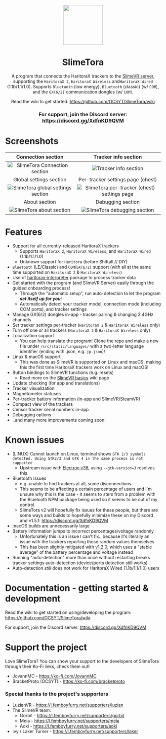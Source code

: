<!--suppress HtmlDeprecatedAttribute -->
<div align="center">
<img src="docs/icon.png" width="128px">

# SlimeTora

A program that connects the HaritoraX trackers to the [SlimeVR server](https://docs.slimevr.dev/server/index.html), supporting the `HaritoraX 2`, `HaritoraX Wireless` and`HaritoraX Wired` (1.1b/1.1/1.0). Supports `Bluetooth` (low energy), `Bluetooth` (classic) (w/ `COM`), and the `GX(6/2)` communication dongles (w/ `COM`).

Read the wiki to get started: <https://github.com/OCSYT/SlimeTora/wiki>

### For support, join the Discord server: <https://discord.gg/XdfnKD9QVM>

</div>

# Screenshots

|                      Connection section                       |                          Tracker info section                           |
| :-----------------------------------------------------------: | :---------------------------------------------------------------------: |
|   ![SlimeTora Connection section](docs/slimetora_ss_1.png)    |            ![Tracker Info section](docs/slimetora_ss_2.png)             |
|                    Global settings section                    |                    Per-tracker settings page (chest)                    |
| ![SlimeTora global settings section](docs/slimetora_ss_3.png) | ![SlimeTora per-tracker (chest) settings page](docs/slimetora_ss_4.png) |
|                         About section                         |                            Debugging section                            |
|      ![SlimeTora about section](docs/slimetora_ss_5.png)      |         ![SlimeTora debugging section](docs/slimetora_ss_6.png)         |

# Features

- Support for all currently-released HaritoraX trackers
  - Supports `HaritoraX 2`, `HaritoraX Wireless`, and `HaritoraX Wired` (1.1b/1.1/1.0)
  - Unknown support for `Haritora` (before Shiftall // DIY)
- `Bluetooth` (LE/Classic) and `COM`/`GX(6/2)` support (with all at the same time supported on `HaritoraX 2` & `HaritoraX Wireless`)
- Use of [haritorax-interpreter](https://github.com/JovannMC/haritorax-interpreter) package to process tracker data
- Get started with the program (and SlimeVR Server) easily through the guided onboarding process!
  - Through the "automatic setup", run auto-detection to let the program **_set itself up for you_**!
  - Automatically detect your tracker model, connection mode (including COM ports), and tracker settings
- Manage GX(6/2) dongles in-app - tracker pairing & changing 2.4GHz channels
- Set tracker settings per-tracker (`HaritoraX 2` & `HaritoraX Wireless` only)
- Turn off one or all trackers (`HaritoraX 2` & `HaritoraX Wireless` only)
- Localization support
  - You can help translate the program! Clone the repo and make a new file under `/src/static/languages/` with a two-letter language identifier (ending with .json, e.g. `jp.json`)!
- Linux & macOS support
  - This was done as SlimeVR is supported on Linux and macOS, making this the first time HaritoraX trackers work on Linux and macOS!
- Button bindings to SlimeVR functions (e.g. resets)
  - Read more on the [SlimeVR basics](https://github.com/OCSYT/SlimeTora/wiki/SlimeVR#resets--calibration) wiki page
- Update checking (for app and translations)
- Tracker visualization
- Magnetometer statuses
- Per-tracker battery information (in-app and SlimeVR/SteamVR)
- Compact view of the trackers
- Censor tracker serial numbers in-app
- Debugging options
- ..and many more improvements coming soon!

# Known issues

- (LINUX) Cannot launch on Linux, terminal shows `GTK 2/3 symbols detected. Using GTK2/3 and GTK 4 in the same process is not supported`
  - Upstream issue with [Electron v36](https://github.com/electron/electron/issues/46538), using `--gtk-version=3` resolves this.
- Bluetooth issues
  - e.g. unable to find trackers at all, some disconnections
  - This seems to be affecting a certain percentage of users and I'm unsure why this is the case - it seems to stem from a problem with the Bluetooth NPM package being used so it seems to be out of my control.
  - SlimeTora v2 will hopefully fix issues for these people, but there are some ways and builds to hopefully minimize these on my Discord and v1.5.1: <https://discord.gg/XdfnKD9QVM>
- macOS builds are unnecessarily large
- Battery information jumps to incorrect percentages/voltage randomly
  - Unfortunately this is an issue I can't fix.. because it's literally an issue with the trackers reporting those random values themselves
  - This has been slightly mitigated with [v1.2.0](https://github.com/OCSYT/SlimeTora/releases/v1.2.0), which uses a "stable average" of the battery percentage and voltage instead
- Running "auto-detection" more than once without restarting breaks tracker settings auto-detection (device/ports detection still works)
- Auto-detection _still_ does not work for HaritoraX Wired (1.1b/1.1/1.0) users

# Documentation - getting started & development

Read the wiki to get started on using/developing the program: <https://github.com/OCSYT/SlimeTora/wiki>

For support, join the Discord server: <https://discord.gg/XdfnKD9QVM>

# Support the project

Love SlimeTora? You can show your support to the developers of SlimeTora through their Ko-Fi links, check them out!

- JovannMC - <https://ko-fi.com/JovannMC>
- BracketProto (OCSYT) - <https://ko-fi.com/bracketproto>

### Special thanks to the project's supporters

- LuzianVR - <https://l.femboyfurry.net/supporters/luzian>
- The SlimeVR team:
  - Gorbit - <https://l.femboyfurry.net/supporters/gorbit>
  - Meia - <https://l.femboyfurry.net/supporters/meia>
  - Aoki - <https://l.femboyfurry.net/supporters/aoki>
- Ivy / Laker Turner - <https://l.femboyfurry.net/supporters/laker>
